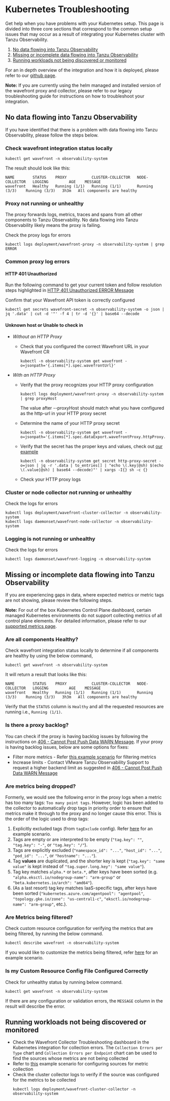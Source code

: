 # Kubernetes Troubleshooting

Get help when you have problems with your Kubernetes setup. This page is divided into three core sections that correspond to the common setup issues that may occur as a result of integrating your Kubernetes cluster with Tanzu Observability.

1. [No data flowing into Tanzu Observability](#no-data-flowing-into-tanzu-observability)
2. [Missing or incomplete data flowing into Tanzu Observability](#missing-or-incomplete-data-flowing-into-tanzu-observability)
3. [Running workloads not being discovered or monitored](#running-workloads-not-being-discovered-or-monitored)

For an in depth overview of the integration and how it is deployed, please refer to our [github page](https://github.com/wavefrontHQ/observability-for-kubernetes).

**Note:** If you are currently using the helm managed and installed version of the wavefront proxy and collector, please refer to our legacy troubleshooting guide for instructions on how to troubleshoot your integration.

## No data flowing into Tanzu Observability

If you have identified that there is a problem with data flowing into Tanzu Observability, please follow the steps below.

### Check wavefront integration status locally
```
kubectl get wavefront -n observability-system
```
The result should look like this:
```
NAME        STATUS    PROXY           CLUSTER-COLLECTOR   NODE-COLLECTOR   LOGGING         AGE    MESSAGE
wavefront   Healthy   Running (1/1)   Running (1/1)       Running (3/3)    Running (3/3)   3h3m   All components are healthy
```

### Proxy not running or unhealthy

The proxy forwards logs, metrics, traces and spans from all other components to Tanzu Observability. No data flowing into Tanzu Observability likely means the proxy is failing.

Check the proxy logs for errors
```
kubectl logs deployment/wavefront-proxy -n observability-system | grep ERROR
```

### Common proxy log errors

#### HTTP 401 Unauthorized
Run the following command to get your current token and follow resolution steps highlighted in [HTTP 401 Unauthorized ERROR Message](https://docs.wavefront.com/proxies_troubleshooting.html#proxy-error-messages)

Confirm that your Wavefront API token is correctly configured
```
kubectl get secrets wavefront-secret -n observability-system -o json | jq '.data' | cut -d '"' -f 4 | tr -d '{}' | base64 --decode
```

#### Unknown host or Unable to check in
- *Without an HTTP Proxy*

  - Check that you configured the correct Wavefront URL in your Wavefront CR
    ```
    kubectl -n observability-system get wavefront -o=jsonpath='{.items[*].spec.wavefrontUrl}'
    ```
- *With an HTTP Proxy*

  - Verify that the proxy recognizes your HTTP proxy configuration
    ```
    kubectl logs deployment/wavefront-proxy -n observability-system | grep proxyHost
    ```
    The value after --proxyHost should match what you have configured as the http-url in your HTTP proxy secret

  - Determine the name of your HTTP proxy secret
    ```
    kubectl -n observability-system get wavefront -o=jsonpath='{.items[*].spec.dataExport.wavefrontProxy.httpProxy.secret}'
    ```
  - Verify that the secret has the proper keys and values, check out [our example](https://github.com/wavefrontHQ/observability-for-kubernetes/blob/main/operator/deploy/kubernetes/scenarios/wavefront-proxy-with-http-proxy.yaml)
    ```
    kubectl -n observability-system get secret http-proxy-secret -o=json | jq -r '.data | to_entries[] | "echo \(.key|@sh) $(echo \(.value|@sh) | base64 --decode)"' | xargs -I{} sh -c {}
    ```
  - Check your HTTP proxy logs

### Cluster or node collector not running or unhealthy

Check the logs for errors
```
kubectl logs deployment/wavefront-cluster-collector -n observability-system
kubectl logs daemonset/wavefront-node-collector -n observability-system
```

### Logging is not running or unhealthy

Check the logs for errors
```
kubectl logs daemonset/wavefront-logging -n observability-system
```

## Missing or incomplete data flowing into Tanzu Observability

If you are experiencing gaps in data, where expected metrics or metric tags are not showing, please review the following steps.

**Note:** For out of the box Kubernetes Control Plane dashboard, certain managed Kubernetes environments do not support collecting metrics of all control plane elements. For detailed information, please refer to our [supported metrics page](https://github.com/wavefrontHQ/observability-for-kubernetes/blob/main/docs/metrics.md#control-plane-metrics).

### Are all components Healthy?
Check wavefront integration status locally to determine if all components are healthy by using the below command,
```
kubectl get wavefront -n observability-system
```
It will return a result that looks like this:
```
NAME        STATUS    PROXY           CLUSTER-COLLECTOR   NODE-COLLECTOR   LOGGING         AGE    MESSAGE
wavefront   Healthy   Running (1/1)   Running (1/1)       Running (3/3)    Running (3/3)   3h3m   All components are healthy
```
Verify that the `STATUS` column is `Healthy` and all the requested resources are running i.e., `Running (1/1)`.

### Is there a proxy backlog?

You can check if the proxy is having backlog issues by following the instructions on [406 - Cannot Post Push Data WARN Message](https://docs.wavefront.com/proxies_troubleshooting.html#proxy-warn-messages). 
If your proxy is having backlog issues, below are some options for fixes:
- Filter more metrics - Refer [this example scenario](https://github.com/wavefrontHQ/observability-for-kubernetes/blob/main/operator/deploy/kubernetes/scenarios/wavefront-collector-filtering.yaml) for filtering metrics
- Increase limits - Contact VMware Tanzu Observability Support to request a higher backend limit as suggested in [406 - Cannot Post Push Data WARN Message](https://docs.wavefront.com/proxies_troubleshooting.html#proxy-warn-messages)

### Are metrics being dropped?

Formerly, we would see the following error in the proxy logs when a metric has too many tags: `Too many point tags`.
However, logic has been added to the collector to automatically drop tags in priority order
to ensure that metrics make it through to the proxy and no longer cause this error.
This is the order of the logic used to drop tags:
1. Explicitly excluded tags (from `tagExclude` config).
   Refer [here](https://github.com/wavefrontHQ/observability-for-kubernetes/blob/main/operator/deploy/kubernetes/scenarios/wavefront-full-config.yaml) for an example scenario.
1. Tags are empty or are interpreted to be empty (`"tag.key": ""`, `"tag.key": "-"`, or `"tag.key": "/"`).
1. Tags are explicitly excluded
   (`"namespace_id": "..."`, `"host_id": "..."`, `"pod_id": "..."`, or `"hostname": "..."`).
1. Tag **values** are duplicated, and the shorter key is kept
   (`"tag.key": "same value"` is kept instead of `"tag.super.long.key": "same value"`).
1. Tag key matches `alpha.*` or `beta.*`, after keys have been sorted
   (e.g. `"alpha.eksctl.io/nodegroup-name": "arm-group"` or `"beta.kubernetes.io/arch": "amd64"`).
1. (As a last resort) tag key matches IaaS-specific tags, after keys have been sorted
   (`"kubernetes.azure.com/agentpool": "agentpool"`, `"topology.gke.io/zone": "us-central1-c"`, `"eksctl.io/nodegroup-name": "arm-group"`, etc.).

### Are Metrics being filtered?

Check custom resource configuration for verifying the metrics that are being filtered, by running the below command.
```
kubectl describe wavefront -n observability-system
```
If you would like to customize the metrics being filtered, refer [here](https://github.com/wavefrontHQ/observability-for-kubernetes/blob/main/operator/deploy/kubernetes/scenarios/wavefront-collector-filtering.yaml) for an example scenario.

### Is my Custom Resource Config File Configured Correctly

Check for unhealthy status by running below command.
```
kubectl get wavefront -n observability-system
```
If there are any configuration or validation errors, the `MESSAGE` column in the result will describe the error.

## Running workloads not being discovered or monitored

- Check the Wavefront Collector Troubleshooting dashboard in the Kubernetes integration for collection errors. The `Collection Errors per Type` chart and `Collection Errors per Endpoint` chart can be used to find the sources whose metrics are not being collected
- Refer to [this](https://github.com/wavefrontHQ/observability-for-kubernetes/blob/main/operator/deploy/kubernetes/scenarios/wavefront-full-config.yaml) example scenario for configuring sources for metric collection
- Check the cluster collector logs to verify if the source was configured for the metrics to be collected
  ```
  kubectl logs deployment/wavefront-cluster-collector -n observability-system
  ```